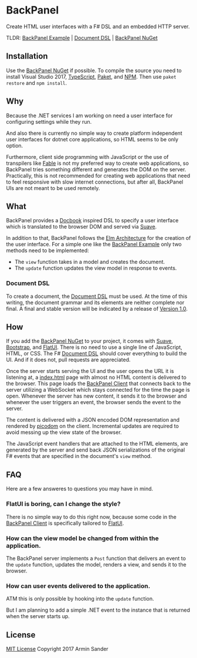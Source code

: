 # BackPanel

Create HTML user interfaces with a F# DSL and an embedded HTTP server.

TLDR: [BackPanel Example] | [Document DSL] | [BackPanel NuGet]

## Installation

Use the [BackPanel NuGet] if possible. To compile the source you need to install Visual Studio 2017, [TypeScript], [Paket], and [NPM]. Then use `paket restore` and `npm install`.

## Why

Because the .NET services I am working on need a user interface for configuring settings while they run.

And also there is currently no simple way to create platform independent user interfaces for dotnet core applications, so HTML seems to be only option.

Furthermore, client side programming with JavaScript or the use of transpilers like [Fable] is not my preferred way to create web applications, so BackPanel tries something different and generates the DOM on the server. Practically, this is not recommended for creating web applications that need to feel responsive with slow internet connections, but after all, BackPanel UIs are not meant to be used remotely.

## What

BackPanel provides a [Docbook] inspired DSL to specify a user interface which is translated to the browser DOM and served via [Suave].

In addition to that, BackPanel follows the [Elm Architecture] for the creation of the user interface. For a simple one like the [BackPanel Example] only two methods need to be implemented:

- The `view` function takes in a model and creates the document.
- The `update` function updates the view model in response to events.

### Document DSL

To create a document, the [Document DSL] must be used. At the time of this writing, the document grammar and its elements are neither complete nor final. A final and stable version will be indicated by a release of [Version 1.0].

## How

If you add the [BackPanel NuGet] to your project, it comes with [Suave], [Bootstrap], and [FlatUI]. There is no need to use a single line of JavaScript, HTML, or CSS. The F# [Document DSL] should cover everything to build the UI. And if it does not, pull requests are appreciated.

Once the server starts serving the UI and the user opens the URL it is listening at, a [index.html] page with almost no HTML content is delivered to the browser. This page loads the [BackPanel Client] that connects back to the server utilizing a WebSocket which stays connected for the time the page is open. Whenever the server has new content, it sends it to the browser and whenever the user triggers an event, the browser sends the event to the server.

The content is delivered with a JSON encoded DOM representation and rendered by [picodom] on the client. Incremental updates are required to avoid messing up the view state of the browser.

The JavaScript event handlers that are attached to the HTML elements, are generated by the server and send back JSON serializations of the original F# events that are specified in the document's `view` method.

## FAQ

Here are a few answeres to questions you may have in mind.

### FlatUI is boring, can I change the style?

There is no simple way to do this right now, because some code in the [BackPanel Client] is specifically tailored to [FlatUI].

### How can the view model be changed from within the application.

The BackPanel server implements a `Post` function that delivers an event to the `update` function, updates the model, renders a view, and sends it to the browser.

### How can user events delivered to the application.

ATM this is only possible by hooking into the `update` function.

But I am planning to add a simple .NET event to the instance that is returned when the server starts up.

## License

[MIT License]
Copyright 2017 Armin Sander

[Docbook]: http://docbook.org/
[Suave]: https://suave.io/
[Bootstrap]: http://getbootstrap.com/
[FlatUI]: http://designmodo.github.io/Flat-UI/
[Elm Architecture]: https://guide.elm-lang.org/architecture/
[BackPanel NuGet]: https://www.myget.org/feed/pragmatrix/package/nuget/BackPanel
[BackPanel Example]: BackPanel.Example/Program.fs
[Document DSL]: BackPanel/Document.fs
[Version 1.0]: https://github.com/pragmatrix/backpanel/milestone/1
[BackPanel Client]: BackPanel.Client/backpanel.ts
[Fable]: http://fable.io
[MIT License]: https://opensource.org/licenses/MIT
[picodom]: https://github.com/picodom/picodom
[index.html]: BackPanel/index.html
[TypeScript]: https://www.typescriptlang.org/
[Paket]: https://fsprojects.github.io/Paket/
[NPM]: https://www.npmjs.com/get-npm
